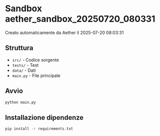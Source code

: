 # Sandbox aether_sandbox_20250720_080331

Creato automaticamente da Aether il 2025-07-20 08:03:31

## Struttura
- `src/` - Codice sorgente
- `tests/` - Test
- `data/` - Dati
- `main.py` - File principale

## Avvio
```bash
python main.py
```

## Installazione dipendenze
```bash
pip install -r requirements.txt
```
